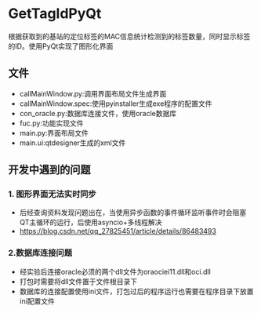 # GetTagIdPyQt
根据获取到的基站的定位标签的MAC信息统计检测到的标签数量，同时显示标签的ID。使用PyQt实现了图形化界面

## 文件
* callMainWindow.py:调用界面布局文件生成界面
* callMainWindow.spec:使用pyinstaller生成exe程序的配置文件
* con_oracle.py:数据库连接文件，使用oracle数据库
* fuc.py:功能实现文件
* main.py:界面布局文件
* main.ui:qtdesigner生成的xml文件

## 开发中遇到的问题

### 1. 图形界面无法实时同步
* 后经查询资料发现问题出在，当使用异步函数的事件循环监听事件时会阻塞QT主循环的运行，后使用asyncio+多线程解决
* https://blog.csdn.net/qq_27825451/article/details/86483493

### 2.数据库连接问题
* 经实验后连接oracle必须的两个dll文件为oraociei11.dll和oci.dll
* 打包时需要将dll文件置于文件根目录下
* 数据库的连接配置使用ini文件，打包过后的程序运行也需要在程序目录下放置ini配置文件